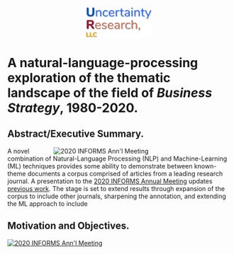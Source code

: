 
<p align="center">
<img width="150" align = "center" src="./graphics/UR_Logo.jpg" >


</p>



# A natural-language-processing exploration of the thematic landscape of the field of *Business Strategy*, 1980-2020.

## Abstract/Executive Summary.

<a href="https://youtu.be/DRO1xVMoScE"><img width="400" align = "right" src="./graphics/201011 INFORMS Ann'l Mtg — CoverChart.png" alt="2020 INFORMS Ann'l Meeting"></a>

A novel combination of Natural-Language Processing (NLP) and Machine-Learning (ML) techniques provides some ability to demonstrate between known-theme documents a corpus comprised of articles from a leading research journal. A presentation to the [2020 INFORMS Annual Meeting](http://meetings2.informs.org/wordpress/annual2020/) updates [previous work](https://github.com/hamlett-neil-ur/BizStratTopicAnalysis/blob/master/201229_README_old.md). The stage is set to extend results through expansion of the corpus to include other journals, sharpening the annotation, and extending the ML approach to include



## Motivation and Objectives.


[![2020 INFORMS Ann'l Meeting](https://i9.ytimg.com/vi/DRO1xVMoScE/mqdefault.jpg?time=1609342500000&sqp=CKS8sv8F&rs=AOn4CLDUB-IgMk5Goa9G1mSJptb9sIofaA)](https://youtu.be/DRO1xVMoScE "2020 INFORMS Ann'l Meeting")
